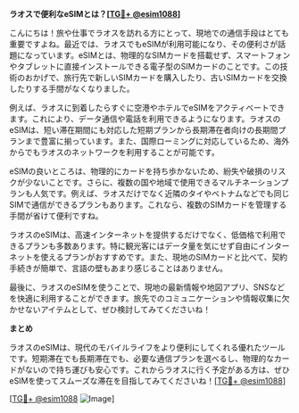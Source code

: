 **ラオスで便利なeSIMとは？[[TG💪+ @esim1088](https://t.me/s/esim1088)]**

こんにちは！旅や仕事でラオスを訪れる方にとって、現地での通信手段はとても重要ですよね。最近では、ラオスでもeSIMが利用可能になり、その便利さが話題になっています。eSIMとは、物理的なSIMカードを搭載せず、スマートフォンやタブレットに直接インストールできる電子型のSIMカードのことです。この技術のおかげで、旅行先で新しいSIMカードを購入したり、古いSIMカードを交換したりする手間がなくなりました。

例えば、ラオスに到着したらすぐに空港やホテルでeSIMをアクティベートできます。これにより、データ通信や電話を利用できるようになります。ラオスのeSIMは、短い滞在期間にも対応した短期プランから長期滞在者向けの長期間プランまで豊富に揃っています。また、国際ローミングに対応しているため、海外からでもラオスのネットワークを利用することが可能です。

eSIMの良いところは、物理的にカードを持ち歩かないため、紛失や破損のリスクが少ないことです。さらに、複数の国や地域で使用できるマルチネーションプランも人気です。例えば、ラオスだけでなく近隣のタイやベトナムなどでも同じSIMで通信ができるプランもあります。これなら、複数のSIMカードを管理する手間が省けて便利ですね。

ラオスのeSIMは、高速インターネットを提供するだけでなく、低価格で利用できるプランも多数あります。特に観光客にはデータ量を気にせず自由にインターネットを使えるプランがおすすめです。また、現地のSIMカードと比べて、契約手続きが簡単で、言語の壁もあまり感じることはありません。

最後に、ラオスのeSIMを使うことで、現地の最新情報や地図アプリ、SNSなどを快適に利用することができます。旅先でのコミュニケーションや情報収集に欠かせないアイテムとして、ぜひ検討してみてくださいね！

**まとめ**

ラオスのeSIMは、現代のモバイルライフをより便利にしてくれる優れたツールです。短期滞在でも長期滞在でも、必要な通信プランを選べるし、物理的なカードがないので持ち運びも安心です。これからラオスに行く予定がある方は、ぜひeSIMを使ってスムーズな滞在を目指してみてくださいね！[[TG💪+ @esim1088](https://t.me/s/esim1088)]

[[TG💪+ @esim1088](https://t.me/s/esim1088) ![Image](https://i.postimg.cc/Y0z9fWf4/image.png)]